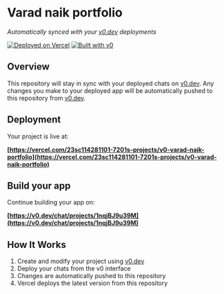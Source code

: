 # Varad naik portfolio

*Automatically synced with your [v0.dev](https://v0.dev) deployments*

[![Deployed on Vercel](https://img.shields.io/badge/Deployed%20on-Vercel-black?style=for-the-badge&logo=vercel)](https://vercel.com/23sc114281101-7201s-projects/v0-varad-naik-portfolio)
[![Built with v0](https://img.shields.io/badge/Built%20with-v0.dev-black?style=for-the-badge)](https://v0.dev/chat/projects/1nqjBJ9u39M)

## Overview

This repository will stay in sync with your deployed chats on [v0.dev](https://v0.dev).
Any changes you make to your deployed app will be automatically pushed to this repository from [v0.dev](https://v0.dev).

## Deployment

Your project is live at:

**[https://vercel.com/23sc114281101-7201s-projects/v0-varad-naik-portfolio](https://vercel.com/23sc114281101-7201s-projects/v0-varad-naik-portfolio)**

## Build your app

Continue building your app on:

**[https://v0.dev/chat/projects/1nqjBJ9u39M](https://v0.dev/chat/projects/1nqjBJ9u39M)**

## How It Works

1. Create and modify your project using [v0.dev](https://v0.dev)
2. Deploy your chats from the v0 interface
3. Changes are automatically pushed to this repository
4. Vercel deploys the latest version from this repository